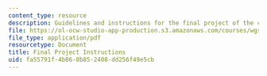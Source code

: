 ```yaml
---
content_type: resource
description: Guidelines and instructions for the final project of the course.
file: https://ol-ocw-studio-app-production.s3.amazonaws.com/courses/wgs-150-gender-power-leadership-and-the-workplace-spring-2015/fa55791f4b860b852408dd256f49e5cb_MITWGS_150S15_Finalproject.pdf
file_type: application/pdf
resourcetype: Document
title: Final Project Instructions
uid: fa55791f-4b86-0b85-2408-dd256f49e5cb
---
```

